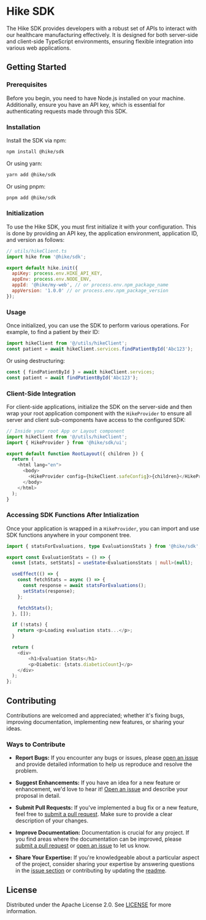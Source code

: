 # Hike SDK

The Hike SDK provides developers with a robust set of APIs to interact with our healthcare manufacturing effectively. It is designed for both server-side and client-side TypeScript environments, ensuring flexible integration into various web applications.

## Getting Started

### Prerequisites

Before you begin, you need to have Node.js installed on your machine. Additionally, ensure you have an API key, which is essential for authenticating requests made through this SDK.

### Installation

Install the SDK via npm:

```bash
npm install @hike/sdk
```

Or using yarn:

```bash
yarn add @hike/sdk
```

Or using pnpm:

```bash
pnpm add @hike/sdk
```

### Initialization

To use the Hike SDK, you must first initialize it with your configuration. This is done by providing an API key, the application environment, application ID, and version as follows:

```javascript
// utils/hikeClient.ts
import hike from '@hike/sdk';

export default hike.init({
  apiKey: process.env.HIKE_API_KEY,
  appEnv: process.env.NODE_ENV,
  appId: '@hike/my-web', // or process.env.npm_package_name
  appVersion: '1.0.0' // or process.env.npm_package_version
});
```

### Usage

Once initialized, you can use the SDK to perform various operations. For example, to find a patient by their ID:

```javascript
import hikeClient from '@/utils/hikeClient';
const patient = await hikeClient.services.findPatientById('Abc123');
```

Or using destructuring:

```javascript
const { findPatientById } = await hikeClient.services;
const patient = await findPatientById('Abc123');
```

### Client-Side Integration

For client-side applications, initialize the SDK on the server-side and then wrap your root application component with the `HikeProvider` to ensure all server and client sub-components have access to the configured SDK:

```javascript
// Inside your root App or Layout component
import hikeClient from '@/utils/hikeClient';
import { HikeProvider } from '@hike/sdk/ui';

export default function RootLayout({ children }) {
  return (
    <html lang="en">
      <body>
        <HikeProvider config={hikeClient.safeConfig}>{children}</HikeProvider>
      </body>
    </html>
  );
}
```

### Accessing SDK Functions After Intialization

Once your application is wrapped in a `HikeProvider`, you can import and use SDK functions anywhere in your component tree.

```typescript
import { statsForEvaluations, type EvaluationsStats } from '@hike/sdk';

export const EvaluationStats = () => {
  const [stats, setStats] = useState<EvaluationsStats | null>(null);

  useEffect(() => {
    const fetchStats = async () => {
      const response = await statsForEvaluations();
      setStats(response);
    };

    fetchStats();
  }, []);

  if (!stats) {
    return <p>Loading evaluation stats...</p>;
  }

  return (
    <div>
        <h1>Evaluation Stats</h1>
        <p>Diabetic: {stats.diabeticCount}</p>
    </div>
  );
};
```

## Contributing

Contributions are welcomed and appreciated; whether it's fixing bugs, improving documentation, implementing new features, or sharing your ideas.

### Ways to Contribute

- **Report Bugs:** If you encounter any bugs or issues, please [open an issue](https://github.com/Hike-Medical/hike-sdk/issues) and provide detailed information to help us reproduce and resolve the problem.

- **Suggest Enhancements:** If you have an idea for a new feature or enhancement, we'd love to hear it! [Open an issue](https://github.com/Hike-Medical/hike-sdk/issues) and describe your proposal in detail.

- **Submit Pull Requests:** If you've implemented a bug fix or a new feature, feel free to [submit a pull request](https://github.com/Hike-Medical/hike-sdk/pulls). Make sure to provide a clear description of your changes.

- **Improve Documentation:** Documentation is crucial for any project. If you find areas where the documentation can be improved, please [submit a pull request](link-to-pulls) or [open an issue](link-to-issues) to let us know.

- **Share Your Expertise:** If you're knowledgeable about a particular aspect of the project, consider sharing your expertise by answering questions in the [issue section](https://github.com/Hike-Medical/hike-sdk/issues) or contributing by updating the [readme](https://github.com/Hike-Medical/hike-sdk).

## License

Distributed under the Apache License 2.0. See [LICENSE](https://github.com/Hike-Medical/hike-sdk/blob/main/packages/LICENSE.txt) for more information.
